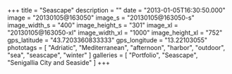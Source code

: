+++
title = "Seascape"
description = ""
date = "2013-01-05T16:30:50.000"
image = "20130105@163050"
image_s = "20130105@163050-s"
image_width_s = "400"
image_height_s = "301"
image_xl = "20130105@163050-xl"
image_width_xl = "1000"
image_height_xl = "752"
gps_latitude = "43.7203360833333"
gps_longitude = "13.22103055"
phototags = [ "Adriatic", "Mediterranean", "afternoon", "harbor", "outdoor", "sea", "seascape", "winter" ]
galleries = [ "Portfolio", "Seascape", "Senigallia City and Seaside" ]
+++
